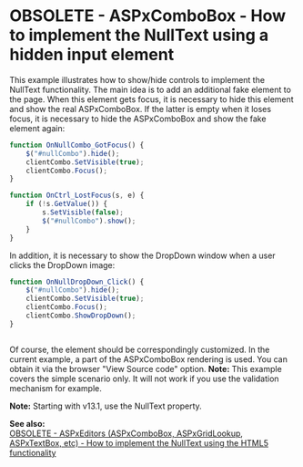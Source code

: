 # OBSOLETE - ASPxComboBox - How to implement the NullText using a hidden input element


<p>This example illustrates how to show/hide controls to implement the NullText functionality. The main idea is to add an additional fake element to the page. When this element gets focus, it is necessary to hide this element and show the real ASPxComboBox. If the latter is empty when it loses focus, it is necessary to hide the ASPxComboBox and show the fake element again:</p>

```js
function OnNullCombo_GotFocus() {
    $("#nullCombo").hide();
    clientCombo.SetVisible(true);
    clientCombo.Focus();
}

function OnCtrl_LostFocus(s, e) {
    if (!s.GetValue()) {
        s.SetVisible(false);
        $("#nullCombo").show();
    }
}


```

<p>In addition, it is necessary to show the DropDown window when a user clicks the DropDown image: </p>

```js
function OnNullDropDown_Click() {
    $("#nullCombo").hide();
    clientCombo.SetVisible(true);
    clientCombo.Focus();
    clientCombo.ShowDropDown();
}



```

<p>Of course, the element should be correspondingly customized. In the current example, a part of the ASPxComboBox rendering is used. You can obtain it via the browser "View Source code" option. <strong>Note:</strong> This example covers the simple scenario only. It will not work if you use the validation mechanism for example.</p><p><strong>Note:</strong> Starting with v13.1, use the NullText property.</p><p><strong>See also:</strong><br />
<a href="https://www.devexpress.com/Support/Center/p/E4392">OBSOLETE - ASPxEditors (ASPxComboBox, ASPxGridLookup, ASPxTextBox, etc) - How to implement the NullText using the HTML5 functionality</a></p>

<br/>


